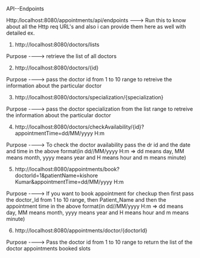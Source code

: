 API--Endpoints

Http:/localhost:8080/appointments/api/endpoints   ---> Run this to know about all the Http req URL's and also i can provide them here as well with detailed ex.


1. http://localhost:8080/doctors/lists 

        
Purpose ----> retrieve the list of all doctors



2. http://localhost:8080/doctors/{id}   


Purpose ----> pass the doctor id from 1 to 10 range to retreive the information about the particular doctor        



3. http://localhost:8080/doctors/specialization/{specialization}


Purpose ----> pass the doctor specialization from the list range to retreive the information about the particular doctor



4. http://localhost:8080/doctors/checkAvailability/{id}?appointmentTime=dd/MM/yyyy H:m


Purpose ----> To check the doctor availability pass the dr id and the date and time in the above format(in dd//MM/yyyy H:m => dd means day,
               MM means month, yyyy means year and H means hour and m means minute)



5. http://localhost:8080/appointments/book?doctorId=1&patientName=kishore Kumar&appointmentTime=dd/MM/yyyy H:m


Purpose ----> If you want to book appointment for checkup then first pass the doctor_Id from 1 to 10 range, then Patient_Name and then the
              appointment time in the above format(in dd//MM/yyyy H:m => dd means day, MM means month, yyyy means year and H means hour and 
              m means minute)


6. http://localhost:8080/appointments/doctor/{doctorId}


Purpose ----> Pass the doctor id from 1 to 10 range to return the list of the doctor appointments booked slots
